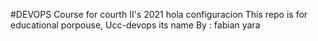 #DEVOPS Course for courth II's 2021
hola
configuracion
This repo is for educational porpouse, Ucc-devops its name 
By : fabian yara

